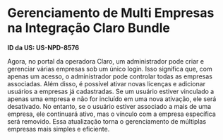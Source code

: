 # Gerenciamento de Multi Empresas na Integração Claro Bundle

**ID da US: US-NPD-8576**

Agora, no portal da operadora Claro, um administrador pode criar e gerenciar várias empresas sob um único login. Isso significa que, com apenas um acesso, o administrador pode controlar todas as empresas associadas. Além disso, é possível ativar novas licenças e adicionar usuários a empresas já cadastradas. Se um usuário estiver vinculado a apenas uma empresa e não for incluído em uma nova ativação, ele será desativado. No entanto, se o usuário estiver associado a mais de uma empresa, ele continuará ativo, mas o vínculo com a empresa específica será removido. Essa atualização torna o gerenciamento de múltiplas empresas mais simples e eficiente.